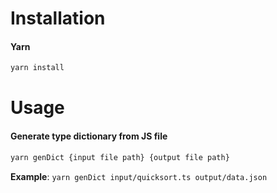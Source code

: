 # Installation
#### Yarn
```bash
yarn install
```

# Usage
#### Generate type dictionary from JS file
```bash
yarn genDict {input file path} {output file path}
```
**Example**: `yarn genDict input/quicksort.ts output/data.json`